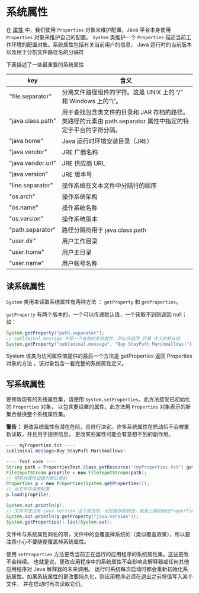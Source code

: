 # 系统属性

在 [属性](./properties.md) 中，我们使用 `Properties` 对象来维护配置，Java 平台本身使用 `Properties` 对象来维护自己的配置。
`System` 类维护一个 `Properties` 描述当前工作环境的配置对象。系统属性包括有关当前用户的信息，
Java 运行时的当前版本以及用于分割文件路径名的分隔符

下表描述了一些最重要的系统属性

key               | 含义
------------------|--------------------------------------------------------------------------------------------------------
"file.separator"  | 分离文件路径组件的字符。这是 UNIX 上的 “/” 和 Windows 上的“\”。
"java.class.path" | 用于查找包含类文件的目录和 JAR 存档的路径。类路径的元素由 path.separator 属性中指定的特定于平台的字符分隔。
"java.home"       | Java 运行时环境安装目录（JRE）
"java.vendor"     | JRE 厂商名称
"java.vendor.url" | JRE 供应商 URL
"java.version"    | JRE 版本号
"line.separator"  | 操作系统在文本文件中分隔行的顺序
"os.arch"         | 操作系统架构
"os.name"         | 操作系统名称
"os.version"      | 操作系统版本
"path.separator"  | 路径分隔符用于 java.class.path
"user.dir"        | 用户工作目录
"user.home"       | 用户主目录
"user.name"       | 用户帐号名称

## 读系统属性

`System` 类用来读取系统属性有两种方法 ： `getProperty` 和 `getProperties`。

 `getProperty` 有两个版本的，一个可以传递默认值，一个获取不到则返回 null；如：

 ```java
 System.getProperty("path.separator");
 // subliminal.message 不是一个有效的系统属性，所以会返回 后面 传入的默认值
 System.getProperty("subliminal.message", "Buy StayPuft Marshmallows!");
 ```

 System 该类为访问属性值提供的最后一个方法是 getProperties 返回 Properties 对象的方法 。该对象包含一套完整的系统属性定义。

## 写系统属性
要修改现有的系统属性集，请使用 `System.setProperties`。此方法接受已初始化的 `Properties` 对象，
以包含要设置的属性。此方法用 `Properties` 对象表示的新集合替换整个系统属性集。

**警告：** 更改系统属性有潜在危险，应自行决定。许多系统属性在启动后不会被重新读取，并且用于提供信息。
更改某些属性可能会有意想不到的副作用。

```java
---- myProperties.txt ----
subliminal.message=Buy StayPuft Marshmallows!

---- Test code ----
String path = PropertiesTest.class.getResource("/myProperties.txt").getPath();
FileInputStream propFile = new FileInputStream(path);
// 把系统属性设置为默认值的
Properties p = new Properties(System.getProperties());
// 从文件中读取配置
p.load(propFile);

System.out.println(p);
// 文件中是没有 java.version 这个属性的，但是能获取到值，就是上面初始化Properties的时候传入的系统属性
System.out.println(p.getProperty("java.version"));
System.getProperties().list(System.out);
```

文件中与系统属性同名的项，文件中的会覆盖掉系统的（类似覆盖效果）。所以要注意小心不要随便覆盖掉系统属性。

使用 `setProperties` 方法更改当前正在运行的应用程序的系统属性集。这些更改不会持续。
也就是说，更改应用程序中的系统属性不会影响此解释器或任何其他应用程序对 Java 解释器的未来调用。
运行时系统每次启动时都会重新初始化系统属性。如果系统属性的更改要持久化，则应用程序必须在退出之前将值写入某个文件，
并在启动时再次读取它们。
